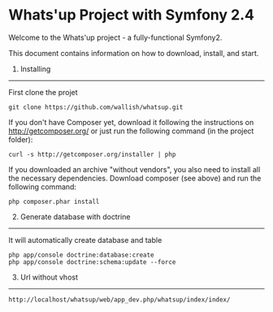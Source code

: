 Whats'up Project with Symfony 2.4
=================================

Welcome to the Whats'up project - a fully-functional Symfony2.

This document contains information on how to download, install, and start. 

1) Installing 
----------------------------------

First clone the projet

    git clone https://github.com/wallish/whatsup.git
    
If you don't have Composer yet, download it following the instructions on
http://getcomposer.org/ or just run the following command (in the project folder):

    curl -s http://getcomposer.org/installer | php

If you downloaded an archive "without vendors", you also need to install all
the necessary dependencies. Download composer (see above) and run the
following command:

    php composer.phar install

2) Generate database with doctrine
-----------------------------------

It will automatically create database and table

    php app/console doctrine:database:create
    php app/console doctrine:schema:update --force

3) Url without vhost
-----------------------------------

    http://localhost/whatsup/web/app_dev.php/whatsup/index/index/
